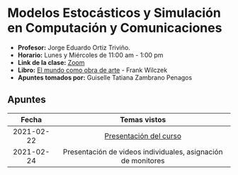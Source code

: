 # Modelos Estocásticos y Simulación en Computación y Comunicaciones

- **Profesor:** Jorge Eduardo Ortiz Triviño.
- **Horario:** Lunes y Miércoles de 11:00 am - 1:00 pm
- **Link de la clase:** [Zoom](https://zoom.us/j/96478427395?pwd=YUZQMnBoak0vM3B1d3Z0SjduRHphUT09)
- **Libro:** [El mundo como obra de arte](https://github.com/gtzambranop/UN_2021_1/tree/develop/ME/documents/wilczeck_franck.pdf) - Frank Wilczek
- **Apuntes tomados por:** Guiselle Tatiana Zambrano Penagos

## Apuntes

| Fecha | Temas vistos |
| :---: | :---: |
| 2021-02-22| [Presentación del curso](https://github.com/gtzambranop/UN_2021_1/tree/develop/ME/documents/course_presentation.pdf) |
| 2021-02-24 | Presentación de videos individuales, asignación de monitores |